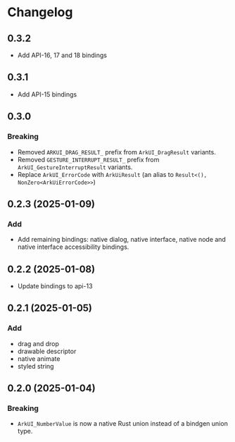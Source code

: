 # Changelog

## 0.3.2

- Add API-16, 17 and 18 bindings

## 0.3.1

- Add API-15 bindings

## 0.3.0

### Breaking

- Removed `ARKUI_DRAG_RESULT_` prefix from `ArkUI_DragResult` variants.
- Removed `GESTURE_INTERRUPT_RESULT_` prefix from `ArkUI_GestureInterruptResult` variants.
- Replace `ArkUI_ErrorCode` with `ArkUiResult` (an alias to `Result<(), NonZero<ArkUiErrorCode>>`)

## 0.2.3 (2025-01-09)

### Add

- Add remaining bindings: native dialog, native interface, native node and native interface accessibility bindings.

## 0.2.2 (2025-01-08)

- Update bindings to api-13

## 0.2.1 (2025-01-05)

### Add

- drag and drop
- drawable descriptor
- native animate
- styled string

## 0.2.0 (2025-01-04)

### Breaking

- `ArkUI_NumberValue` is now a native Rust union instead of a bindgen union type.

